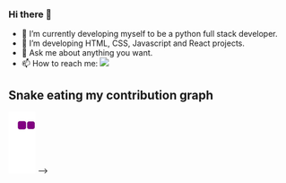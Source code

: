 ### Hi there 👋

- 🔭 I’m currently developing myself to be a python full stack developer.
- 🌱 I’m developing HTML, CSS, Javascript and React projects.
- 💬 Ask me about anything you want.
- 📫 How to reach me: <a href="https://www.linkedin.com/in/selin-ertan/" target="blank"><img src="https://cdn.jsdelivr.net/gh/devicons/devicon/icons/linkedin/linkedin-original.svg" style="height: 2rem"/></a> 

## Snake eating my contribution graph
![snake gif](https://github.com/ertanselin/ertanselin/blob/output/github-contribution-grid-snake.gif)
-->

